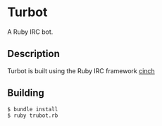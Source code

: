 # Turbot

A Ruby IRC bot.

## Description

Turbot is built using the Ruby IRC framework [cinch](https://github.com/Jberlinsky/rmeetup/)

## Building

```bash
$ bundle install
$ ruby trubot.rb
```

